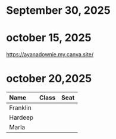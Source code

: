 # September 30, 2025
# october 15, 2025

https://ayanadownie.my.canva.site/
# october 20,2025
| Name     | Class | Seat |
| :------- | :---- | :--- |
| Franklin |       |      |
| Hardeep  |       |      |
| Marla    |       |      |
